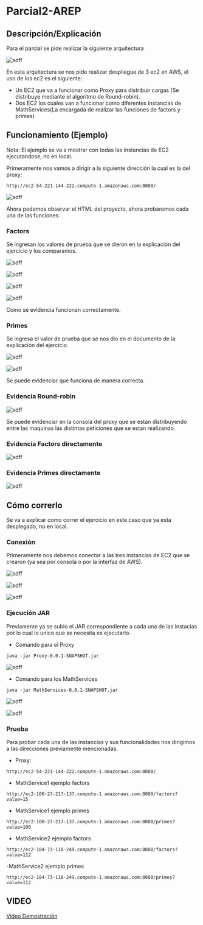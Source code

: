 # Parcial2-AREP

## Descripción/Explicación

Para el parcial se pide realizar la siguiente arquitectura

![sdff](img/1.png)

En esta arquitectura se nos pide realizar despliegue de 3 ec2 en AWS, el uso de los ec2 es el siguiente:
- Un EC2 que va a funcionar como Proxy para distribuir cargas (Se distribuye mediante el algoritmo de Round-robin).
- Dos EC2 los cuales van a funcionar como diferentes instancias de MathServices(La encargada de realizar las funciones de factors y primes)

## Funcionamiento (Ejemplo)

Nota: El ejemplo se va a mostrar con todas las instancias de EC2 ejecutandose, no en local.

Primeramente nos vamos a dirigir a la siguiente dirección la cual es la del proxy:

```
http://ec2-54-221-144-222.compute-1.amazonaws.com:8080/
```
![sdff](img/img.png)

Ahora podemos observar el HTML del proyecto, ahora probaremos cada una de las funciones.

### Factors

Se ingresan los valores de prueba que se dieron en la explicación del ejercicio y los comparamos.

![sdff](img/img_1.png)

![sdff](img/img_3.png)

![sdff](img/img_2.png)

![sdff](img/img_4.png)

Como se evidencia funcionan correctamente.

### Primes

Se ingresa el valor de prueba que se nos dio en el documento de la explicación del ejercicio.

![sdff](img/img_5.png)

![sdff](img/img_6.png)

Se puede evidenciar que funciona de manera correcta.

### Evidencia Round-robin

![sdff](img/img_7.png)

Se puede evidenciar en la consola del proxy que se estan distribuyendo entre las maquinas las distintas peticiones que se estan realizando.

### Evidencia Factors directamente

![sdff](img/img_8.png)

### Evidencia Primes directamente

![sdff](img/img_9.png)

## Cómo correrlo

Se va a explicar como correr el ejercicio en este caso que ya esta desplegado, no en local.

### Conexión

Primeramente nos debemos conectar a las tres instancias de EC2 que se crearon (ya sea por consola o por la interfaz de AWS).

![sdff](img/img_10.png)

![sdff](img/img_11.png)

![sdff](img/img_12.png)

### Ejecución JAR

Previamente ya se subio el JAR correspondiente a cada una de las instacias por lo cual lo unico que se necesita es ejecutarlo.

- Comando para el Proxy
```
java -jar Proxy-0.0.1-SNAPSHOT.jar
```

![sdff](img/img_13.png)

- Comando para los MathServices
```
java -jar MathServices-0.0.1-SNAPSHOT.jar
```

![sdff](img/img_14.png)

![sdff](img/img_15.png)

### Prueba

Para probar cada una de las instancias y sus funcionalidades nos dirigimos a las direcciones previamente mencionadas.

- Proxy:
```
http://ec2-54-221-144-222.compute-1.amazonaws.com:8080/
```

- MathService1 ejemplo factors
```
http://ec2-100-27-217-137.compute-1.amazonaws.com:8080/factors?value=15
```

- MathService1 ejemplo primes
```
http://ec2-100-27-217-137.compute-1.amazonaws.com:8080/primes?value=100
```

- MathService2 ejemplo factors
```
http://ec2-184-73-118-249.compute-1.amazonaws.com:8080/factors?value=112
```

-MathService2 ejemplo primes
```
http://ec2-184-73-118-249.compute-1.amazonaws.com:8080/primes?value=112
```

## VIDEO

[Video Demostración](https://pruebacorreoescuelaingeduco-my.sharepoint.com/:v:/g/personal/santiago_cordoba-d_mail_escuelaing_edu_co/EW_w_UzE3KRMoSsczQ9y0cEBUir3QKHAjPibrCVjUwgugg?e=okvdEc&nav=eyJyZWZlcnJhbEluZm8iOnsicmVmZXJyYWxBcHAiOiJTdHJlYW1XZWJBcHAiLCJyZWZlcnJhbFZpZXciOiJTaGFyZURpYWxvZy1MaW5rIiwicmVmZXJyYWxBcHBQbGF0Zm9ybSI6IldlYiIsInJlZmVycmFsTW9kZSI6InZpZXcifX0%3D)
